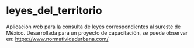 # leyes_del_territorio

Aplicación web para la consulta de leyes correspondientes al sureste de México.
Desarrollada para un proyecto de capacitación, se puede observar en:
https://www.normatividadurbana.com/
